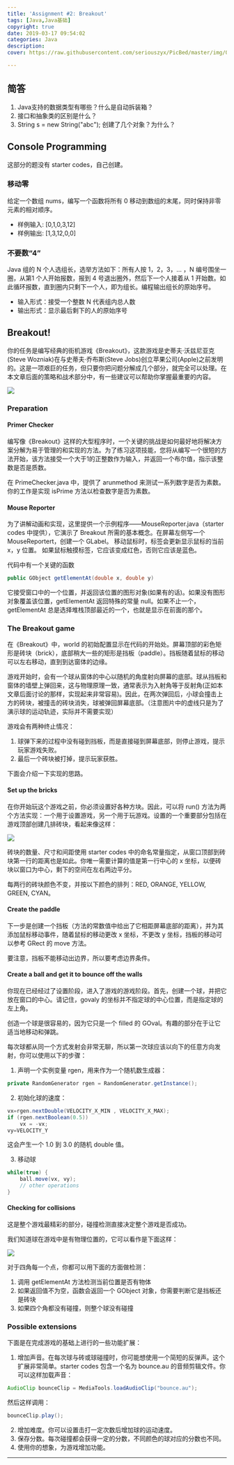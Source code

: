 ```yaml
---
title: 'Assignment #2: Breakout'
tags: [Java,Java基础]
copyright: true
date: 2019-03-17 09:54:02
categories: Java
description:
cover: https://raw.githubusercontent.com/seriouszyx/PicBed/master/img/QQ20190118-1.jpg

---
```



## 简答

1. Java支持的数据类型有哪些？什么是自动拆装箱？
2. 接口和抽象类的区别是什么？
3. String s = new String("abc"); 创建了几个对象？为什么？

<!-- more -->

## Console Programming

这部分的题没有 starter codes，自己创建。

### 移动零

给定一个数组 nums，编写一个函数将所有 0 移动到数组的末尾，同时保持非零元素的相对顺序。

* 样例输入: [0,1,0,3,12]
* 样例输出: [1,3,12,0,0]

### 不要数“4”

Java 组的 N 个人选组长，选举方法如下：所有人按 1，2，3，… ，N 编号围坐一圈，从第1 个人开始报数，报到 4 号退出圈外，然后下一个人接着从 1 开始数。如此循环报数，直到圈内只剩下一个人，即为组长。编程输出组长的原始序号。

* 输入形式：接受一个整数 N 代表组内总人数
* 输出形式：显示最后剩下的人的原始序号

## Breakout!

你的任务是编写经典的街机游戏《Breakout》，这款游戏是史蒂夫·沃兹尼亚克(Steve Wozniak)在与史蒂夫·乔布斯(Steve Jobs)创立苹果公司(Apple)之前发明的。这是一项艰巨的任务，但只要你把问题分解成几个部分，就完全可以处理。在本文章后面的策略和战术部分中，有一些建议可以帮助你掌握最重要的内容。

![](https://raw.githubusercontent.com/seriouszyx/PicBed/master/img/20190317114351.png)

### Preparation

#### Primer Checker

编写像《Breakout》这样的大型程序时，一个关键的挑战是如何最好地将解决方案分解为易于管理的和实现的方法。为了练习这项技能，您将从编写一个很短的方法开始，该方法接受一个大于1的正整数作为输入，并返回一个布尔值，指示该整数是否是质数。

在 PrimeChecker.java 中，提供了 arunmethod 来测试一系列数字是否为素数。 你的工作是实现 isPrime 方法以检查数字是否为素数。

#### Mouse Reporter

为了讲解动画和实现，这里提供一个示例程序——MouseReporter.java（starter codes 中提供），它演示了 Breakout 所需的基本概念。在屏幕左侧写一个 MouseReportert，创建一个 GLabel。 移动鼠标时，标签会更新显示鼠标的当前 x，y 位置。 如果鼠标触摸标签，它应该变成红色，否则它应该是蓝色。

代码中有一个关键的函数

```java
public GObject getElementAt(double x, double y)
```

它接受窗口中的一个位置，并返回该位置的图形对象(如果有的话)。如果没有图形对象覆盖该位置，getElementAt 返回特殊的常量 null。如果不止一个，getElementAt 总是选择堆栈顶部最近的一个，也就是显示在前面的那个。

### The Breakout game

在《Breakout》中，world 的初始配置显示在代码的开始处。屏幕顶部的彩色矩形是砖块（brick），底部稍大一些的矩形是挡板（paddle）。挡板随着鼠标的移动可以左右移动，直到到达窗体的边缘。

游戏开始时，会有一个球从窗体的中心以随机的角度射向屏幕的底部。球从挡板和窗体的墙壁上弹回来，这与物理原理一致，通常表示为入射角等于反射角(正如本文章后面讨论的那样，实现起来非常容易)。因此，在两次弹回后，小球会撞击上方的砖块，被撞击的砖块消失，球被弹回屏幕底部。（注意图片中的虚线只是为了演示球的运动轨迹，实际并不需要实现）

游戏会有两种终止情况：

1. 球弹下来的过程中没有碰到挡板，而是直接碰到屏幕底部，则停止游戏，提示玩家游戏失败。
2. 最后一个砖块被打掉，提示玩家获胜。

下面会介绍一下实现的思路。

#### Set up the bricks

在你开始玩这个游戏之前，你必须设置好各种方块。因此，可以将 run() 方法为两个方法实现：一个用于设置游戏，另一个用于玩游戏。设置的一个重要部分包括在游戏顶部创建几排砖块，看起来像这样：

![](https://raw.githubusercontent.com/seriouszyx/PicBed/master/img/20190317114619.png)

砖块的数量、尺寸和间距使用 starter codes 中的命名常量指定，从窗口顶部到砖块第一行的距离也是如此。你唯一需要计算的值是第一行中心的 x 坐标，以便砖块以窗口为中心，剩下的空间在左右两边平分。

每两行的砖块颜色不变，并按以下颜色的排列：RED, ORANGE, YELLOW, GREEN, CYAN。

#### Create the paddle

下一步是创建一个挡板（方法的常数值中给出了它相距屏幕底部的距离），并为其添加鼠标移动事件，随着鼠标的移动更改 x 坐标，不更改 y 坐标，挡板的移动可以参考 GRect 的 move 方法。

要注意，挡板不能移动出边界，所以要考虑边界条件。

#### Create a ball and get it to bounce off the walls

你现在已经经过了设置阶段，进入了游戏的游戏阶段。首先，创建一个球，并把它放在窗口的中心。请记住，govaly 的坐标并不指定球的中心位置，而是指定球的左上角。

创造一个球是很容易的，因为它只是一个 filled 的 GOval。有趣的部分在于让它适当地移动和弹跳。

每次球都从同一个方式发射会非常无聊，所以第一次球应该以向下的任意方向发射，你可以使用以下的步骤：

1. 声明一个实例变量 rgen，用来作为一个随机数生成器：
```java
private RandomGenerator rgen = RandomGenerator.getInstance();
```
2. 初始化球的速度：
```java
vx=rgen.nextDouble(VELOCITY_X_MIN , VELOCITY_X_MAX);
if (rgen.nextBoolean(0.5)) 
    vx = -vx;
vy=VELOCITY_Y
```
这会产生一个 1.0 到 3.0 的随机 double 值。

3. 移动球


```java
while(true) {
    ball.move(vx, vy);
    // other operations
}
```

#### Checking for collisions

这是整个游戏最精彩的部分，碰撞检测直接决定整个游戏是否成功。

我们知道球在游戏中是有物理位置的，它可以看作是下面这样：

![](https://raw.githubusercontent.com/seriouszyx/PicBed/master/img/20190317114708.png)

对于四角每一个点，你都可以用下面的方面做检测：

1. 调用 getElementAt 方法检测当前位置是否有物体
2. 如果返回值不为空，函数会返回一个 GObject 对象，你需要判断它是挡板还是砖块
3. 如果四个角都没有碰撞，则整个球没有碰撞

### Possible extensions

下面是在完成游戏的基础上进行的一些功能扩展：

1. 增加声音。在每次球与砖或球碰撞时，你可能想使用一个简短的反弹声。这个扩展非常简单。starter codes 包含一个名为 bounce.au 的音频剪辑文件。你可以这样加载声音：
```java
AudioClip bounceClip = MediaTools.loadAudioClip("bounce.au");
```
然后这样调用：
```java
bounceClip.play();
```
2. 增加难度。你可以设置击打一定次数后增加球的运动速度。
3. 保存分数。每次碰撞都会获得一定的分数，不同颜色的球对应的分数也不同。
4. 使用你的想象，为游戏增加功能。


<hr />
